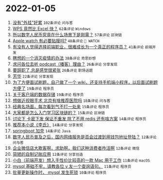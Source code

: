 # 2022-01-05

1. [没有"外挂"好累](https://www.v2ex.com/t/826242) `102条评论` `问与答`
1. [WPS 竟然比 Excel 快？](https://www.v2ex.com/t/826298) `62条评论` `Windows`
1. [所以数字人民币究竟在什么场景下是刚需？](https://www.v2ex.com/t/826333) `57条评论` `区块链`
1. [Apple watch 有必要贴膜吗?](https://www.v2ex.com/t/826280) `48条评论` ` WATCH`
1. [有没有人觉得选择前端职业，很难成长为一个真正的程序员？](https://www.v2ex.com/t/826311) `41条评论` `前端开发`
1. [瞎想的一个消灭疫情的办法](https://www.v2ex.com/t/826339) `38条评论` `奇思妙想`
1. [求问各位去听 podcast（播客）理由？](https://www.v2ex.com/t/826257) `26条评论` `分享发现`
1. [要辞职了,总是感觉很紧张](https://www.v2ex.com/t/826245) `26条评论` `职场话题`
1. [芳华](https://www.v2ex.com/t/826255) `22条评论` `分享发现`
1. [为了方便面试刷题，自己做了一个 wiki，还支持手机端小程序，以后面试刷题方便了](https://www.v2ex.com/t/826261) `19条评论` `程序员`
1. [关于客户端的数据存储](https://www.v2ex.com/t/826259) `19条评论` `程序员`
1. [想做近视眼手术 北京有啥推荐医院吗](https://www.v2ex.com/t/826307) `18条评论` `问与答`
1. [经典名场面，每次看到气不打一处来](https://www.v2ex.com/t/826338) `15条评论` `程序员`
1. [大家都是怎么入门学习区块链的？](https://www.v2ex.com/t/826305) `15条评论` `区块链`
1. [讨论下 卡密下发 保证不重发 除了不用 redis 还有啥方案](https://www.v2ex.com/t/826349) `14条评论` `程序员`
1. [推荐本小说《李氏》](https://www.v2ex.com/t/826256) `14条评论` `分享发现`
1. [springboot 加壳](https://www.v2ex.com/t/826247) `14条评论` `Java`
1. [数字人民币普及之后，国内网络服务是否会过渡到用钱包地址登陆？](https://www.v2ex.com/t/826357) `12条评论` `问与答`
1. [企业微信店大欺客啊，求助啊，我们这种消费者咋活啊](https://www.v2ex.com/t/826283) `12条评论` `微信`
1. [简陋的自制记账应用](https://www.v2ex.com/t/826240) `12条评论` `分享创造`
1. [小白（前端开发）想入手性价比较高的一款 Mac 用于工作](https://www.v2ex.com/t/826345) `11条评论` `macOS`
1. [mysql 基础不牢，请教各位 v 友一个查询语句。](https://www.v2ex.com/t/826277) `11条评论` `程序员`
1. [批量更新操作时， mysql 发生死锁](https://www.v2ex.com/t/826330) `10条评论` `程序员`

